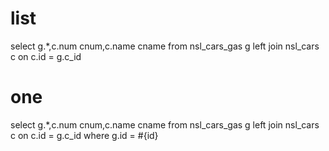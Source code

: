list
===
select g.*,c.num cnum,c.name cname from nsl_cars_gas g
left join nsl_cars c on c.id = g.c_id

one
===
select g.*,c.num cnum,c.name cname from nsl_cars_gas g
left join nsl_cars c on c.id = g.c_id
where g.id = #{id}